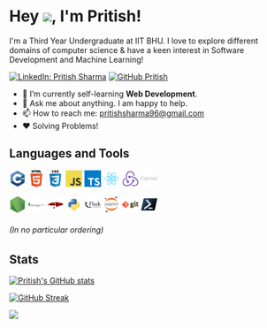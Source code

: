 # Hey <img src="https://raw.githubusercontent.com/MartinHeinz/MartinHeinz/master/wave.gif" width="30px">, I'm Pritish!

I'm a Third Year Undergraduate at IIT BHU. I love to explore different domains of computer science & have a keen interest in Software Development and Machine Learning!

[![LinkedIn: Pritish Sharma](https://img.shields.io/badge/-Pritish-blue?style=flat-square&logo=Linkedin&logoColor=white&link=https://www.linkedin.com/in/waytopritish/)](https://www.linkedin.com/in/waytopritish/)
[![GitHub Pritish](https://img.shields.io/github/followers/pritish1906?label=follow&style=social)](https://github.com/pritish1906)

- 🌱 I’m currently self-learning **Web Development**.
- 💬 Ask me about anything. I am happy to help.
- 📫 How to reach me: [pritishsharma96@gmail.com](mailto:pritishsharma96@gmail.com)
- ❤️ Solving Problems!


## Languages and Tools
<code><img height="30" src="https://raw.githubusercontent.com/github/explore/80688e429a7d4ef2fca1e82350fe8e3517d3494d/topics/cpp/cpp.png"></code>
<code><img height="30" src="https://raw.githubusercontent.com/github/explore/80688e429a7d4ef2fca1e82350fe8e3517d3494d/topics/html/html.png"></code>
<code><img height="30" src="https://raw.githubusercontent.com/github/explore/80688e429a7d4ef2fca1e82350fe8e3517d3494d/topics/css/css.png"></code>
<code><img height="30" src="https://raw.githubusercontent.com/github/explore/80688e429a7d4ef2fca1e82350fe8e3517d3494d/topics/javascript/javascript.png"></code>
<code><img height="30" src="https://raw.githubusercontent.com/github/explore/80688e429a7d4ef2fca1e82350fe8e3517d3494d/topics/typescript/typescript.png"></code>
<code><img height="30" src="https://raw.githubusercontent.com/github/explore/80688e429a7d4ef2fca1e82350fe8e3517d3494d/topics/react/react.png"></code>
<code><img height="30" src="https://raw.githubusercontent.com/github/explore/80688e429a7d4ef2fca1e82350fe8e3517d3494d/topics/redux/redux.png"></code>
<code><img height="30" src="https://raw.githubusercontent.com/github/explore/80688e429a7d4ef2fca1e82350fe8e3517d3494d/topics/express/express.png"></code>

<code><img height="30" src="https://raw.githubusercontent.com/github/explore/80688e429a7d4ef2fca1e82350fe8e3517d3494d/topics/nodejs/nodejs.png"></code>
<code><img height="30" src="https://raw.githubusercontent.com/github/explore/80688e429a7d4ef2fca1e82350fe8e3517d3494d/topics/mongodb/mongodb.png"></code>
<code><img height="30" src="https://raw.githubusercontent.com/github/explore/80688e429a7d4ef2fca1e82350fe8e3517d3494d/topics/mongoose/mongoose.png"></code>
<code><img height="30" src="https://raw.githubusercontent.com/github/explore/80688e429a7d4ef2fca1e82350fe8e3517d3494d/topics/python/python.png"></code>
<code><img height="30" src="https://raw.githubusercontent.com/github/explore/80688e429a7d4ef2fca1e82350fe8e3517d3494d/topics/flask/flask.png"></code>
<code><img height="30" src="https://raw.githubusercontent.com/github/explore/80688e429a7d4ef2fca1e82350fe8e3517d3494d/topics/jupyter-notebook/jupyter-notebook.png"></code>
<code><img height="30" src="https://raw.githubusercontent.com/github/explore/80688e429a7d4ef2fca1e82350fe8e3517d3494d/topics/git/git.png"></code>
<code><img height="30" src="https://raw.githubusercontent.com/github/explore/80688e429a7d4ef2fca1e82350fe8e3517d3494d/topics/powershell/powershell.png"></code>


###### (In no particular ordering)

## Stats

[![Pritish's GitHub stats](https://github-readme-stats.vercel.app/api?username=pritish1906&show_icons=true&count_private=true&theme=tokyonight)](https://github.com/pritish1906)

[![GitHub Streak](https://github-readme-streak-stats.herokuapp.com?user=pritish1906&theme=tokyonight&hide_border=true&date_format=M%20j%5B%2C%20Y%5D)](https://github.com/pritish1906)

![](https://hit.yhype.me/github/profile?user_id=63250453)

